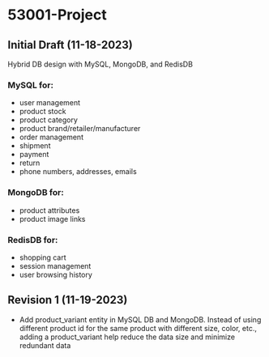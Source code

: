 # 53001-Project

## Initial Draft (11-18-2023)

Hybrid DB design with MySQL, MongoDB, and RedisDB

### MySQL for:
* user management
* product stock
* product category
* product brand/retailer/manufacturer
* order management
* shipment
* payment
* return
* phone numbers, addresses, emails

### MongoDB for:
* product attributes
* product image links

### RedisDB for:
* shopping cart
* session management
* user browsing history

## Revision 1 (11-19-2023)

* Add product_variant entity in MySQL DB and MongoDB. Instead of using different product id for the same product with different
size, color, etc., adding a product_variant help reduce the data size and minimize redundant data
